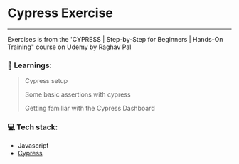 # Cypress Exercise
---
Exercises is from the 'CYPRESS | Step-by-Step for Beginners | Hands-On Training" course on Udemy by Raghav Pal

### :closed_book: Learnings:

>Cypress setup
> 
>Some basic assertions with cypress
> 
>Getting familiar with the Cypress Dashboard

### :computer: Tech stack:
* Javascript
* [Cypress](https://cypress.io/)

